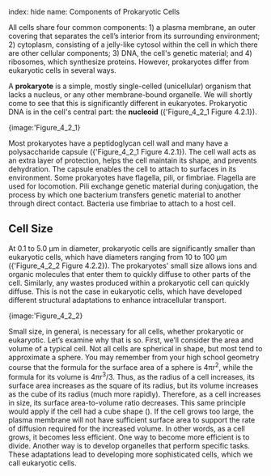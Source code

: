 index: hide
name: Components of Prokaryotic Cells

All cells share four common components: 1) a plasma membrane, an outer covering that separates the cell’s interior from its surrounding environment; 2) cytoplasm, consisting of a jelly-like cytosol within the cell in which there are other cellular components; 3) DNA, the cell's genetic material; and 4) ribosomes, which synthesize proteins. However, prokaryotes differ from eukaryotic cells in several ways.

A  **prokaryote** is a simple, mostly single-celled (unicellular) organism that lacks a nucleus, or any other membrane-bound organelle. We will shortly come to see that this is significantly different in eukaryotes. Prokaryotic DNA is in the cell's central part: the  **nucleoid** ({'Figure_4_2_1 Figure 4.2.1}).


{image:'Figure_4_2_1}
        

Most prokaryotes have a peptidoglycan cell wall and many have a polysaccharide capsule ({'Figure_4_2_1 Figure 4.2.1}). The cell wall acts as an extra layer of protection, helps the cell maintain its shape, and prevents dehydration. The capsule enables the cell to attach to surfaces in its environment. Some prokaryotes have flagella, pili, or fimbriae. Flagella are used for locomotion. Pili exchange genetic material during conjugation, the process by which one bacterium transfers genetic material to another through direct contact. Bacteria use fimbriae to attach to a host cell.

## Cell Size

At 0.1 to 5.0 μm in diameter, prokaryotic cells are significantly smaller than eukaryotic cells, which have diameters ranging from 10 to 100 μm ({'Figure_4_2_2 Figure 4.2.2}). The prokaryotes' small size allows ions and organic molecules that enter them to quickly diffuse to other parts of the cell. Similarly, any wastes produced within a prokaryotic cell can quickly diffuse. This is not the case in eukaryotic cells, which have developed different structural adaptations to enhance intracellular transport.


{image:'Figure_4_2_2}
        

Small size, in general, is necessary for all cells, whether prokaryotic or eukaryotic. Let’s examine why that is so. First, we’ll consider the area and volume of a typical cell. Not all cells are spherical in shape, but most tend to approximate a sphere. You may remember from your high school geometry course that the formula for the surface area of a sphere is 4πr<sup>2</sup>, while the formula for its volume is 4πr<sup>3</sup>/3. Thus, as the radius of a cell increases, its surface area increases as the square of its radius, but its volume increases as the cube of its radius (much more rapidly). Therefore, as a cell increases in size, its surface area-to-volume ratio decreases. This same principle would apply if the cell had a cube shape (). If the cell grows too large, the plasma membrane will not have sufficient surface area to support the rate of diffusion required for the increased volume. In other words, as a cell grows, it becomes less efficient. One way to become more efficient is to divide. Another way is to develop organelles that perform specific tasks. These adaptations lead to developing more sophisticated cells, which we call eukaryotic cells.
